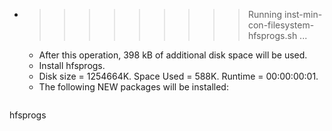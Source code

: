 * >>>>>>>>> Running inst-min-con-filesystem-hfsprogs.sh ...
  * After this operation, 398 kB of additional disk space will be used.
  * Install hfsprogs.
  * Disk size = 1254664K. Space Used = 588K. Runtime = 00:00:00:01.
  * The following NEW packages will be installed:
  ```bash
hfsprogs
  ```
